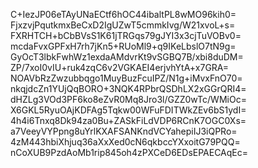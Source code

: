 C+IezJP06eTAyUNaECtf6hOC44ibaltPL8wMO96kih0=
FjxzvjPqutkmxBeCxD2IgUZwT5cmmkIvg/W21xvoL+s=
FXRHTCH+bCbBVsS1K61jTRGqs79gJYI3x3cjTuVOBv0=
mcdaFvxGPFxH7rh7jKn5+RUoMl9+q9IKeLbslO7tN9g=
GyOcT3lbkFwhWz1exdaAMdvrKt9vSGBQ7B/xbi8duDM=
ZP/7xoI0vIU+ruk4zqC6v2VGKAEI4erjvhYtA+x7GRA=
NOAVbRzZwzubbqgo1MuyBuzFcuIPZ/N1g+iMvxFnO70=
nkqjdcZn1YUjQqBORO+3NQK4RPbrQSDhLX2xGGrQRI4=
dHZLg3VOd3PF6ko8eZvR0Mq8Jro3l/GZZ0wTc/WMiOc=
X6GKL5RyuOAjKDFAg5Tqkw00WFuFDITWkZEv6bS1ydI=
4h4i6Tnxq8Dk94za0Bu+ZASkFiLdVDP6RCnK7OGC0Xs=
a7VeeyVYPpng8uYrlKXAFSANKndVCYahepiIJ3iQPRo=
4zM443hbiXhjuq36aXxXed0cN6qkbccYXxoitG79PQQ=
nCoXUB9PzdAoMb1rip845oh4zPXCeD6EDsEPAECAqEc=

